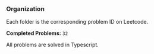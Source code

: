 ### Organization

Each folder is the corresponding problem ID on Leetcode.

**Completed Problems:** `32`

All problems are solved in Typescript.
